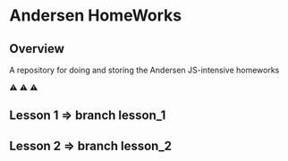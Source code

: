 # Andersen HomeWorks

## Overview
A repository for doing and storing the Andersen JS-intensive homeworks

⚠️ ⚠️ ⚠️ 
## Lesson 1 => branch lesson_1
## Lesson 2 => branch lesson_2